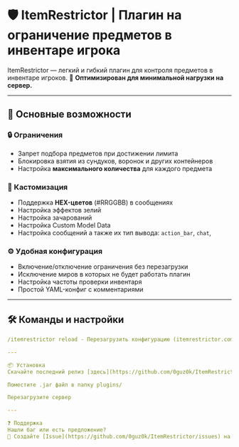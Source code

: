 # 🛡️ ItemRestrictor | Плагин на ограничение предметов в инвентаре игрока

ItemRestrictor — легкий и гибкий плагин для контроля предметов в инвентаре игроков.
🚀 **Оптимизирован для минимальной нагрузки на сервер.**

---

## 🌟 Основные возможности

### 🔒 Ограничения
- Запрет подбора предметов при достижении лимита
- Блокировка взятия из сундуков, воронок и других контейнеров
- Настройка **максимального количества** для каждого предмета

### 🎨 Кастомизация
- Поддержка **HEX-цветов** (#RRGGBB) в сообщениях
- Настройка эффектов зелий
- Настройка зачарований
- Настройка Custom Model Data
- Настройка сообщений а также их тип вывода: `action_bar`, `chat`,

### ⚙️ Удобная конфигурация
- Включение/отключение ограничения без перезагрузки
- Исключение миров в которых не будет работать плагин
- Настройка частоты проверки инвентаря
- Простой YAML-конфиг с комментариями

---

## 🛠️ Команды и настройки
```yaml
/itemrestrictor reload - Перезагрузить конфигурацию (itemrestrictor.command.reload)```

---

📦 Установка
Скачайте последний релиз [здесь](https://github.com/0guz0k/ItemRestrictor/releases)

Поместите .jar файл в папку plugins/

Перезагрузите сервер

---

❓ Поддержка
Нашли баг или есть предложение?
📮 Создайте [Issue](https://github.com/0guz0k/ItemRestrictor/issues) на GitHub!
